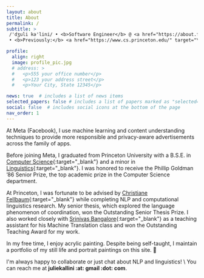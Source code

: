```yaml
---
layout: about
title: About
permalink: /
subtitle: >
 /'dʒuli kə'lini/ • <b>Software Engineer</b> @ <a href="https://about.facebook.com/" target="\_blank">Meta</a>
 • <b>Previously:</b> <a href="https://www.cs.princeton.edu/" target="\_blank">Princeton CS</a>

profile:
  align: right
  image: profile_pic.jpg
  # address: >
  #   <p>555 your office number</p>
  #   <p>123 your address street</p>
  #   <p>Your City, State 12345</p>

news: true  # includes a list of news items
selected_papers: false # includes a list of papers marked as "selected={true}"
social: false  # includes social icons at the bottom of the page
nav_order: 1
---
```


At Meta (Facebook), I use machine learning and content understanding techniques
to provide more responsible and privacy-aware advertisements across the
family of apps.

Before joining Meta, I graduated from Princeton University
with a B.S.E. in
[Computer Science](https://www.cs.princeton.edu/){:target="\_blank"} and
a minor in [Linguistics](https://linguistics.princeton.edu/){:target="\_blank"}.
I was honored to receive the Phillip Goldman ’86 Senior Prize, the top academic prize in
the Computer Science department.

At Princeton, I was fortunate to be advised by [Christiane Fellbaum](https://www.cs.princeton.edu/people/profile/fellbaum){:target="\_blank"}
while completing NLP and computational linguistics research. My senior thesis, which explored
the language phenomenon of coordination, won the Outstanding Senior Thesis Prize.
I also worked closely with [Srinivas Bangalore](https://www.linkedin.com/in/srinivas-bangalore-3b8868/){:target="\_blank"}
as a teaching assistant for his Machine Translation class and won the
Outstanding Teaching Award for my work.

In my free time, I enjoy acrylic painting. Despite being self-taught, I
maintain a portfolio of my still life and portrait paintings on this site. 🎨

I'm always happy to collaborate or just chat about NLP and linguistics! \\
You can reach me at **juliekallini :at: gmail :dot: com**.